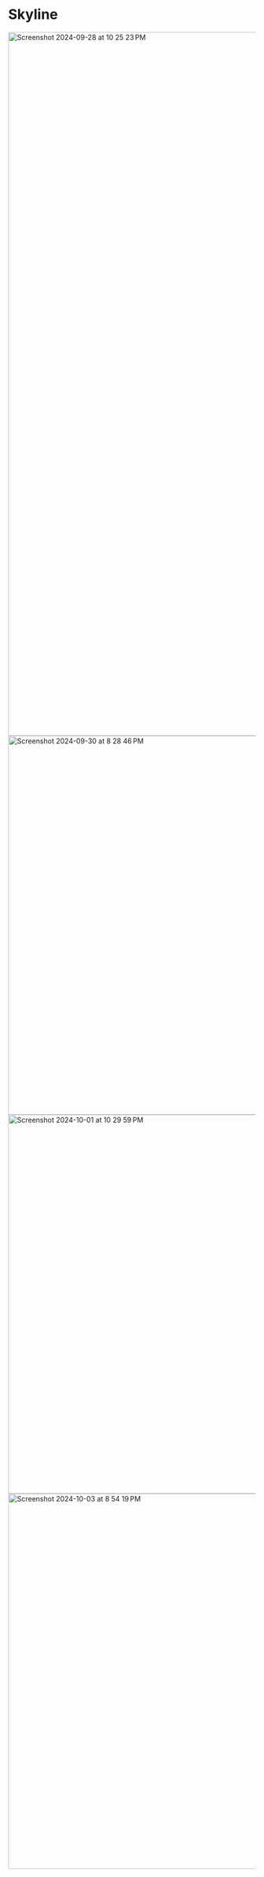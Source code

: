 # Skyline

<img width="1430" alt="Screenshot 2024-09-28 at 10 25 23 PM" src="https://github.com/user-attachments/assets/e2e3ceac-8b96-4afd-add7-9fb1f2e81540">

<img width="770" alt="Screenshot 2024-09-30 at 8 28 46 PM" src="https://github.com/user-attachments/assets/e1c62c3f-623b-473b-ab43-0e9442409454">

<img width="770" alt="Screenshot 2024-10-01 at 10 29 59 PM" src="https://github.com/user-attachments/assets/03680d2c-6b2a-4b63-8904-707927b9a82e">

<img width="763" alt="Screenshot 2024-10-03 at 8 54 19 PM" src="https://github.com/user-attachments/assets/d85b1fa7-83a0-4bb7-990c-316b20721a3f">

